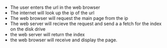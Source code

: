 - The user enters the url in the web browser
- The internet will look up the ip of the url
- The web browser will request the main page from the ip
- The web server will recieve the request and send a a fetch for the index on the disk drive
- the web server will return the index
- the web browser will receive and display the page.